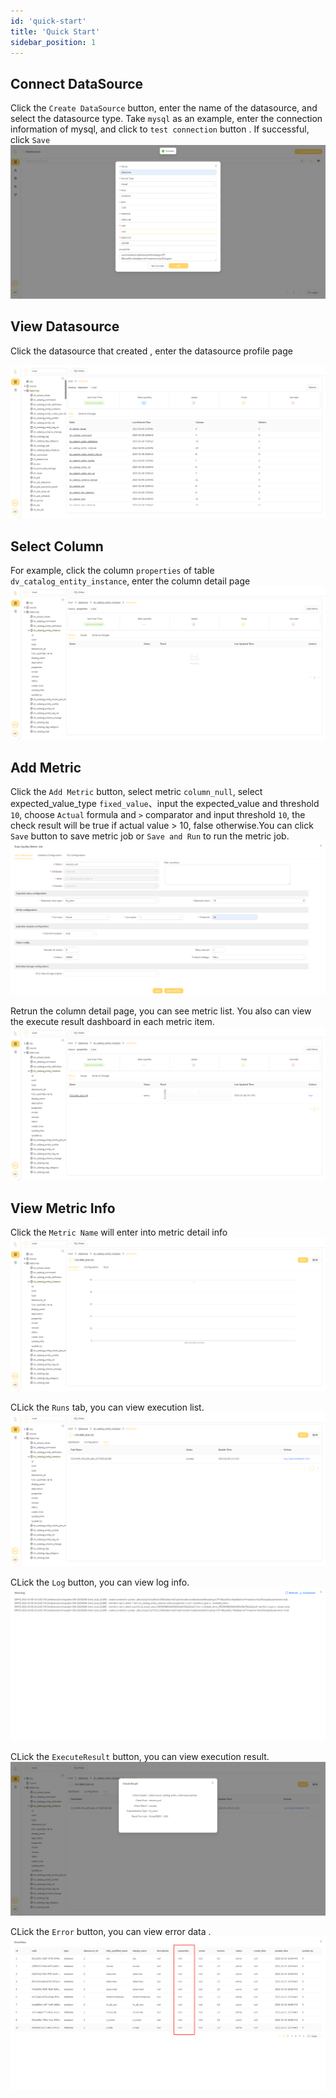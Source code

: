 ```yaml
---
id: 'quick-start'
title: 'Quick Start'
sidebar_position: 1
---
```


## Connect DataSource


Click the `Create DataSource` button, enter the name of the datasource, and select the datasource type. Take `mysql` as an example, enter the connection information of mysql, and click to `test connection` button . If successful, click `Save`
![alert_add_setting.png](/doc/image/create_datasource.png)

## View Datasource
Click the datasource that created , enter the datasource profile page

![alert_add_setting.png](/doc/image/database_page.png)

## Select Column
For example, click the column `properties` of table `dv_catalog_entity_instance`, enter the column detail page 
![alert_add_setting.png](/doc/image/column_page.png)

## Add Metric
Click the `Add Metric` button, select metric `column_null`, select expected_value_type `fixed_value`、input the expected_value and threshold `10`, choose `Actual` formula and `>` comparator and input threshold `10`, the check result will be true if actual value > 10, false otherwise.You can click `Save` button to save metric job or `Save and Run` to run the metric job.
![alert_add_setting.png](/doc/image/create_metric.png)


Retrun the column detail page, you can see metric list. You also can view the execute result dashboard in each metric item.
![alert_add_setting.png](/doc/image/metric_list.png)

## View Metric Info
Click the `Metric Name` will enter into metric detail info
![alert_add_setting.png](/doc/image/metric_dashboard.png)

CLick the `Runs` tab, you can view execution list.
![alert_add_setting.png](/doc/image/metric_runs.png)

CLick the `Log` button, you can view log info.
![alert_add_setting.png](/doc/image/metric_job_log.png)

CLick the `ExecuteResult` button, you can view execution result.
![alert_add_setting.png](/doc/image/metric_execute_result.png)

CLick the `Error` button, you can view error data .
![alert_add_setting.png](/doc/image/error_data.png)






